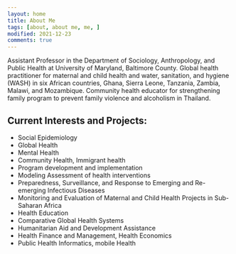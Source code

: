 ```yaml
---
layout: home
title: About Me
tags: [about, about me, me, ]
modified: 2021-12-23
comments: true
---
```


Assistant Professor in the Department of Sociology, Anthropology, and Public Health at University of Maryland, Baltimore County. Global health practitioner for maternal and child health and water, sanitation, and hygiene (WASH) in six African countries, Ghana, Sierra Leone, Tanzania, Zambia, Malawi, and Mozambique. Community health educator for strengthening family program to prevent family violence and alcoholism in Thailand.  

## Current Interests and Projects:

* Social Epidemiology
* Global Health
* Mental Health
* Community Health, Immigrant health
* Program development and implementation
* Modeling Assessment of health interventions
* Preparedness, Surveillance, and Response to Emerging and Re-emerging Infectious Diseases
* Monitoring and Evaluation of Maternal and Child Health Projects in Sub-Saharan Africa
* Health Education
* Comparative Global Health Systems
* Humanitarian Aid and Development Assistance
* Health Finance and Management, Health Economics
* Public Health Informatics, mobile Health
